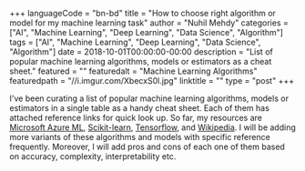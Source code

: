 +++
languageCode = "bn-bd"
title = "How to choose right algorithm or model for my machine learning task"
author = "Nuhil Mehdy"
categories = ["AI", "Machine Learning", "Deep Learning", "Data Science", "Algorithm"]
tags = ["AI", "Machine Learning", "Deep Learning", "Data Science", "Algorithm"]
date = 2018-10-01T00:00:00-00:00
description = "List of popular machine learning algorithms, models or estimators as a cheat sheet."
featured = ""
featuredalt = "Machine Learning Algorithms"
featuredpath = "//i.imgur.com/XbecxS0l.jpg"
linktitle = ""
type = "post"
+++

I've been curating a list of popular machine learning algorithms, models or estimators in a single table as a handy cheat sheet. Each of them has attached reference links for quick look up. So far, my resources are [Microsoft Azure ML](https://studio.azureml.net/), [Scikit-learn](http://scikit-learn.org/stable/), [Tensorflow](https://www.tensorflow.org/), and [Wikipedia](https://en.wikipedia.org/wiki/Outline_of_machine_learning#Machine_learning_algorithms). I will be adding more variants of these algorithms and models with specific reference frequently. Moreover, I will add pros and cons of each one of them based on accuracy, complexity, interpretability etc.

<!--more-->

<script src="https://gist.github.com/nuhil/7e579f268f0198d2fb31743539791fae.js"></script>